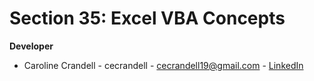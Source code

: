 # Section 35: Excel VBA Concepts

**Developer**

- Caroline Crandell - cecrandell - cecrandell19@gmail.com - [LinkedIn](https://www.linkedin.com/in/carolinecrandell/)
